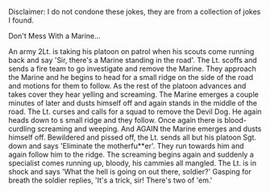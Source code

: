 Disclaimer: I do not condone these jokes, they are from a collection of jokes I found.

Don't Mess With a Marine...

An army 2Lt. is taking his platoon on patrol when his scouts come running back and say 
'Sir, there's a Marine standing in the road'. 
The Lt. scoffs and sends a fire team to go investigate and remove the Marine. 
They approach the Marine and he begins to head for a small ridge on the side of the road and motions for them to follow. 
As the rest of the platoon advances and takes cover they hear yelling and screaming. 
The Marine emerges a couple minutes of later and dusts himself off and again stands in the middle of the road.
The Lt. curses and calls for a squad to remove the Devil Dog. 
He again heads down to s small ridge and they follow. 
Once again there is blood-curdling screaming and weeping. 
And AGAIN the Marine emerges and dusts himself off.
Bewildered and pissed off, the Lt. sends all but his platoon Sgt. down and says 
'Eliminate the motherfu**er'. They run towards him and again follow him to the ridge. 
The screaming begins again and suddenly a specialist comes running up, bloody, his cammies all mangled. The Lt. is in shock and says 'What the hell is going on out there, soldier?' 
Gasping for breath the soldier replies, 
'It's a trick, sir! There's two of 'em.'

